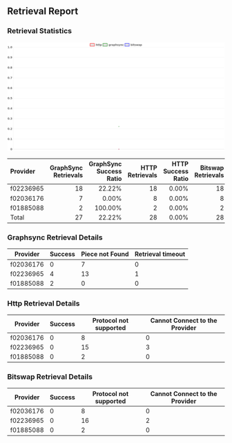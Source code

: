 ## Retrieval Report
### Retrieval Statistics
<img src="https://raw.githubusercontent.com/data-preservation-programs/filplus-checker-assets/main/filecoin-project/filecoin-plus-large-datasets/issues/932/1692156895930.png"/>

| Provider  | GraphSync Retrievals | GraphSync Success Ratio | HTTP Retrievals | HTTP Success Ratio | Bitswap Retrievals | Bitswap Success Ratio |
| :-------- | -------------------: | ----------------------: | --------------: | -----------------: | -----------------: | --------------------: |
| f02236965 |                   18 |                  22.22% |              18 |              0.00% |                 18 |                 0.00% |
| f02036176 |                    7 |                   0.00% |               8 |              0.00% |                  8 |                 0.00% |
| f01885088 |                    2 |                 100.00% |               2 |              0.00% |                  2 |                 0.00% |
| Total     |                   27 |                  22.22% |              28 |              0.00% |                 28 |                 0.00% |

### Graphsync Retrieval Details
| Provider  | Success | Piece not Found | Retrieval timeout |
| --------- | ------- | --------------- | ----------------- |
| f02036176 | 0       | 7               | 0                 |
| f02236965 | 4       | 13              | 1                 |
| f01885088 | 2       | 0               | 0                 |

### Http Retrieval Details
| Provider  | Success | Protocol not supported | Cannot Connect to the Provider |
| --------- | ------- | ---------------------- | ------------------------------ |
| f02036176 | 0       | 8                      | 0                              |
| f02236965 | 0       | 15                     | 3                              |
| f01885088 | 0       | 2                      | 0                              |

### Bitswap Retrieval Details
| Provider  | Success | Protocol not supported | Cannot Connect to the Provider |
| --------- | ------- | ---------------------- | ------------------------------ |
| f02036176 | 0       | 8                      | 0                              |
| f02236965 | 0       | 16                     | 2                              |
| f01885088 | 0       | 2                      | 0                              |
